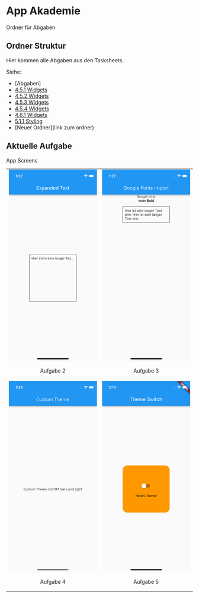 # App Akademie

Ordner für Abgaben

## Ordner Struktur

Hier kommen alle Abgaben aus den Tasksheets.

Siehe:

- [Abgaben]
- [4.5.1 Widgets](https://github.com/markruzo/app_akademie/tree/main/lib/task_solutions/4_5_1)
- [4.5.2 Widgets](https://github.com/markruzo/app_akademie/tree/main/lib/task_solutions/4_5_2)
- [4.5.3 Widgets](https://github.com/markruzo/app_akademie/tree/main/lib/task_solutions/4_5_3)
- [4.5.4 Widgets](https://github.com/markruzo/app_akademie/tree/main/lib/task_solutions/4_5_4)
- [4.6.1 Widgets](https://github.com/markruzo/app_akademie/tree/main/lib/task_solutions/4_6_1)
- [5.1.1 Styling](https://github.com/markruzo/app_akademie/tree/main/lib/task_solutions/5_1_1_Styling)
- [Neuer Ordner](link zum ordner)

## Aktuelle Aufgabe

App Screens

<table>
  <tr>
    <td style="text-align: center;">
      <img src="lib/task_solutions/5_1_3_Styling/Simulator Screenshot - iPhone 13 mini - 2023-08-16 at 13.22.38.png" alt="Bild 1">
      <p>Aufgabe 2</p>
    </td>
    <td style="text-align: center;">
      <img src="lib/task_solutions/5_1_3_Styling/Simulator Screenshot - iPhone 13 mini - 2023-08-16 at 13.22.59.png" alt="Bild 2">
      <p>Aufgabe 3</p>
    </td>
  </tr>
  <tr>
    <td style="text-align: center;">
      <img src="lib/task_solutions/5_1_3_Styling/Simulator Screenshot - iPhone 13 mini - 2023-08-16 at 13.34.43.png" alt="Bild 4">
      <p>Aufgabe 4</p>
    </td>
    <td style="text-align: center;">
      <img src="lib/task_solutions/5_1_3_Styling/Simulator Screenshot - iPhone 13 mini - 2023-08-16 at 14.14.47.png" alt="Bild 4">
      <p>Aufgabe 5</p>
    </td>
 </tr>

</table>
